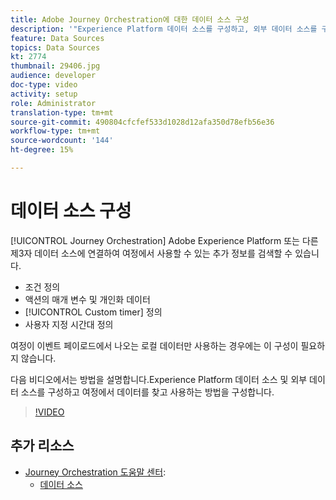 ```yaml
---
title: Adobe Journey Orchestration에 대한 데이터 소스 구성
description: '"Experience Platform 데이터 소스를 구성하고, 외부 데이터 소스를 구성하고, 여정에서 데이터를 찾고 사용하는 방법에 대해 알아보십시오."'
feature: Data Sources
topics: Data Sources
kt: 2774
thumbnail: 29406.jpg
audience: developer
doc-type: video
activity: setup
role: Administrator
translation-type: tm+mt
source-git-commit: 490804cfcfef533d1028d12afa350d78efb56e36
workflow-type: tm+mt
source-wordcount: '144'
ht-degree: 15%

---
```



# 데이터 소스 구성

[!UICONTROL Journey Orchestration] Adobe Experience Platform 또는 다른 제3자 데이터 소스에 연결하여 여정에서 사용할 수 있는 추가 정보를 검색할 수 있습니다.

* 조건 정의
* 액션의 매개 변수 및 개인화 데이터
* [!UICONTROL Custom timer] 정의
* 사용자 지정 시간대 정의

여정이 이벤트 페이로드에서 나오는 로컬 데이터만 사용하는 경우에는 이 구성이 필요하지 않습니다.

다음 비디오에서는 방법을 설명합니다.Experience Platform 데이터 소스 및 외부 데이터 소스를 구성하고 여정에서 데이터를 찾고 사용하는 방법을 구성합니다.

>[!VIDEO](https://video.tv.adobe.com/v/29406?quality=12)

## 추가 리소스

* [Journey Orchestration 도움말 센터](https://docs.adobe.com/content/help/ko-KR/journeys/using/journey-orchestration-home.html):
   * [데이터 소스](https://docs.adobe.com/content/help/en/journeys/using/data-source-journeys/about-data-sources.html)
